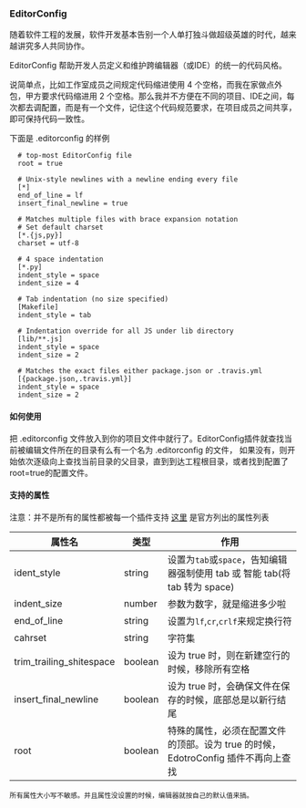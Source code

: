 ### EditorConfig
随着软件工程的发展，软件开发基本告别一个人单打独斗做超级英雄的时代，越来越讲究多人共同协作。

EditorConfig 帮助开发人员定义和维护跨编辑器（或IDE）的统一的代码风格。

说简单点，比如工作室成员之间规定代码缩进使用 4 个空格，而我在家做点外包，甲方要求代码缩进用 2 个空格。那么我并不方便在不同的项目、IDE之间，每次都去调配置，而是有一个文件，记住这个代码规范要求，在项目成员之间共享，即可保持代码一致性。

下面是 .editorconfig 的样例
```
  # top-most EditorConfig file
  root = true

  # Unix-style newlines with a newline ending every file
  [*]
  end_of_line = lf
  insert_final_newline = true

  # Matches multiple files with brace expansion notation
  # Set default charset
  [*.{js,py}]
  charset = utf-8

  # 4 space indentation
  [*.py]
  indent_style = space
  indent_size = 4

  # Tab indentation (no size specified)
  [Makefile]
  indent_style = tab

  # Indentation override for all JS under lib directory
  [lib/**.js]
  indent_style = space
  indent_size = 2

  # Matches the exact files either package.json or .travis.yml
  [{package.json,.travis.yml}]
  indent_style = space
  indent_size = 2
```

#### 如何使用
把 .editorconfig 文件放入到你的项目文件中就行了。EditorConfig插件就查找当前被编辑文件所在的目录有么有一个名为 .editorconfig 的文件， 如果没有，则开始依次逐级向上查找当前目录的父目录，直到到达工程根目录，或者找到配置了root=true的配置文件。

#### 支持的属性

注意：并不是所有的属性都被每一个插件支持
    [这里](https://github.com/editorconfig/editorconfig/wiki/EditorConfig-Properties) 是官方列出的属性列表


属性名 | 类型 | 作用
---|--- | ---
ident_style | string | 设置为`tab`或`space`，告知编辑器强制使用 tab 或 智能 tab(将 tab 转为 space)
indent_size | number | 参数为数字，就是缩进多少啦
end_of_line | string | 设置为`lf`,`cr`,`crlf`来规定换行符
cahrset | string | 字符集
trim_trailing_shitespace | boolean | 设为 true 时，则在新建空行的时候，移除所有空格
insert_final_newline | boolean | 设为 true 时，会确保文件在保存的时候，底部总是以新行结尾
root | boolean | 特殊的属性，必须在配置文件的顶部。设为 true 的时候，EdotroConfig 插件不再向上查找

```
所有属性大小写不敏感。并且属性没设置的时候，编辑器就按自己的默认值来搞。
```
